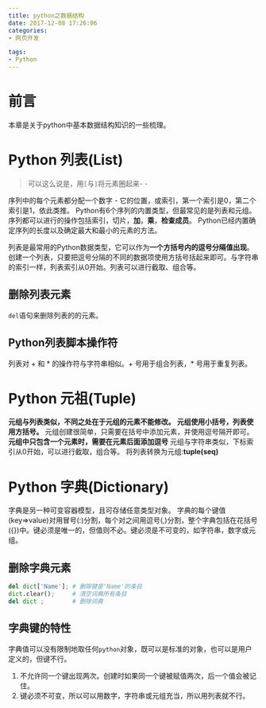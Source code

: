 ```yaml
---
title: python之数据结构
date: 2017-12-08 17:26:06
categories:
- 网页开发

tags:
- Python
---
```

# 前言
本章是关于python中基本数据结构知识的一些梳理。

<!-- more -->
# Python 列表(List)
> 可以这么说是，用`[`与`]`将元素圈起来- -

序列中的每个元素都分配一个数字 - 它的位置，或索引，第一个索引是0，第二个索引是1，依此类推。
Python有6个序列的内置类型，但最常见的是列表和元组。
序列都可以进行的操作包括索引，切片，**加**，**乘**，**检查成员**。
Python已经内置确定序列的长度以及确定最大和最小的元素的方法。

列表是最常用的Python数据类型，它可以作为**一个方括号内的逗号分隔值出现**。
创建一个列表，只要把逗号分隔的不同的数据项使用方括号括起来即可。与字符串的索引一样，列表索引从0开始。列表可以进行截取、组合等。
## 删除列表元素
`del`语句来删除列表的的元素。

## Python列表脚本操作符
列表对 + 和 * 的操作符与字符串相似。+ 号用于组合列表，* 号用于重复列表。

# Python 元祖(Tuple)
**元组与列表类似，不同之处在于元组的元素不能修改。**
**元组使用小括号，列表使用方括号。**
元组创建很简单，只需要在括号中添加元素，并使用逗号隔开即可。
**元组中只包含一个元素时，需要在元素后面添加逗号**
元组与字符串类似，下标索引从0开始，可以进行截取，组合等。
将列表转换为元组:**tuple(seq)**

# Python 字典(Dictionary)
字典是另一种可变容器模型，且可存储任意类型对象。
字典的每个键值(key=>value)对用冒号(:)分割，每个对之间用逗号(,)分割，整个字典包括在花括号({})中。键必须是唯一的，但值则不必。键必须是不可变的，如字符串，数字或元组。
## 删除字典元素
```py
del dict['Name']; # 删除键是'Name'的条目
dict.clear();     # 清空词典所有条目
del dict ;        # 删除词典
```
## 字典键的特性
字典值可以没有限制地取任何`python`对象，既可以是标准的对象，也可以是用户定义的，但键不行。
1. 不允许同一个键出现两次。创建时如果同一个键被赋值两次，后一个值会被记住。
2. 键必须不可变，所以可以用数字，字符串或元组充当，所以用列表就不行。